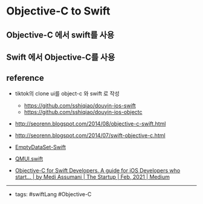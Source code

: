 # Objective-C to Swift
## Objective-C 에서 swift를 사용


## Swift 에서 Objective-C를 사용
## reference
- tiktok의 clone ui를 object-c 와 swift 로 작성
	- https://github.com/sshiqiao/douyin-ios-swift
	- https://github.com/sshiqiao/douyin-ios-objectc

- http://seorenn.blogspot.com/2014/08/objective-c-swift.html
- http://seorenn.blogspot.com/2014/07/swift-objective-c.html
- [EmptyDataSet-Swift](https://github.com/Xiaoye220/EmptyDataSet-Swift)
- [QMUI.swift](https://github.com/huangboju/QMUI.swift)
- [Objective-C for Swift Developers. A guide for iOS Developers who start… | by Medi Assumani | The Startup | Feb, 2021 | Medium](https://medium.com/swlh/objective-c-for-swift-developers-ca8196e914ff)

----
- tags: #swiftLang #Objective-C
